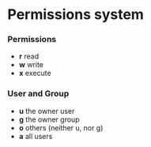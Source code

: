 # Permissions system

### Permissions

+ **r** read
+ **w** write
+ **x** execute

### User and Group

+ **u** the owner user
+ **g** the owner group
+ **o** others (neither u, nor g)
+ **a** all users

